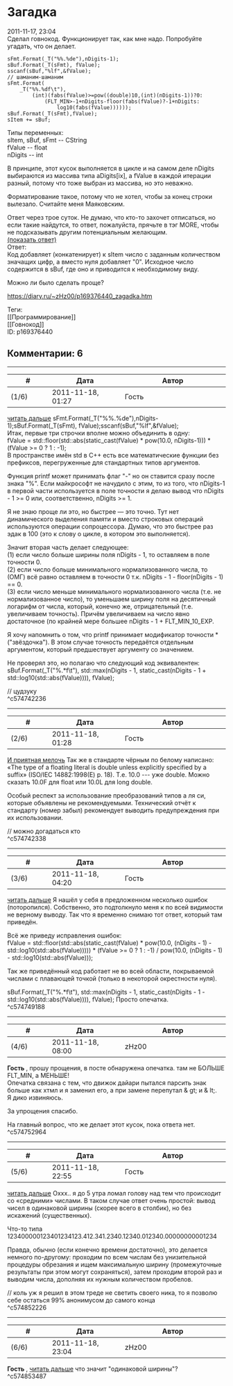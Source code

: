Загадка
=======

  
2011-11-17, 23:04  
 Сделал говнокод. Функционирует так, как мне надо. Попробуйте угадать, что он делает.   
   
 
```
sFmt.Format(_T("%%.%de"),nDigits-1);  
sBuf.Format(_T(sFmt), fValue);
sscanf(sBuf,"%lf",&fValue);
// шаманим-шаманим
sFmt.Format(
	_T("%%.%df\t"),
		(int)(fabs(fValue)>=pow((double)10,(int)(nDigits-1))?0:
			(FLT_MIN>-1+nDigits-floor(fabs(fValue)?-1+nDigits:
				log10(fabs(fValue))))));
sBuf.Format(_T(sFmt),fValue);  
sItem += sBuf;
```
   
   
 Типы переменных:   
 sItem, sBuf, sFmt -- CString   
 fValue -- float   
 nDigits -- int   
   
 В принципе, этот кусок выполняется в цикле и на самом деле nDigits выбираются из массива типа aDigits[ix], а fValue в каждой итерации разный, потому что тоже выбран из массива, но это неважно.   
   
 Форматирование такое, потому что не хотел, чтобы за конец строки вылезало. Считайте меня Маяковским.   
   
 Ответ через трое суток. Не думаю, что кто-то захочет отписаться, но если такие найдутся, то ответ, пожалуйста, прячьте в тэг MORE, чтобы не подсказывать другим потенциальным желающим.   
  [(показать ответ)](https://zHz00.diary.ru/p169376440.htm?index=1#linkmore169376440m1)      
 Ответ:   
 Код добавляет (конкатенирует) к sItem число с заданным количеством значащих цифр, а вместо нуля добавляет "0". Исходное число содержится в sBuf, где оно и приводится к необходимому виду.     
   
 Можно ли было сделать проще?   
  
<https://diary.ru/~zHz00/p169376440_zagadka.htm>  
  
Теги:  
[[Программирование]]  
[[Говнокод]]  
ID: p169376440  


Комментарии: 6
--------------

  


---



|         #         |              Дата              |                     Автор                     |           ID           |
| --- | --- | --- | --- |
| (1/6) | 2011-11-18, 01:27 | Гость | c574742236 |

  
  [читать дальше](https://zHz00.diary.ru/p169376440.htm?index=1#linkmore169376440m1)    sFmt.Format(\_T("%%.%de"),nDigits-1);sBuf.Format(\_T(sFmt), fValue);sscanf(sBuf,"%lf",&fValue);   
 Итак, первые три строчки вполне можно объединить в одну:   
 fValue = std::floor(std::abs(static\_cast<double>(fValue) \* pow(10.0, nDigits-1))) \* (fValue >= 0 ? 1 : -1);   
 В пространстве имён std в C++ есть все математические функции без префиксов, перегруженные для стандартных типов аргументов.   
   
 Функция printf может принимать флаг "-" но он ставится сразу после знака "%". Если майкрософт не начудило с этим, то из того, что nDigits-1 в первой части используется в поле точности я делаю вывод что nDigits - 1 >= 0 или, соответственно, nDigits >= 1.   
   
 Я не знаю проще ли это, но быстрее — это точно. Тут нет динамического выделения памяти и вместо строковых операций используются операции сопроцессора. Думаю, что это быстрее раз эдак в 100 (это к слову о цикле, в котором это выполняется).   
   
 Значит вторая часть делает следующее:   
 (1) если число больше ширины поля nDigits - 1, то оставляем в поле точности 0.   
 (2) если число больше минимального нормализованного числа, то (ОМГ) всё равно оставляем в точности 0 т.к. nDigits - 1 - floor(nDigits - 1) == 0.   
 (3) если число меньше минимального нормализованного числа (т.е. не нормализованное число), то уменьшаем ширину поля на десятичный логарифм от числа, который, конечно же, отрицательный (т.е. увеличиваем точность). Причём увеличиваем на число явно достаточное (по крайней мере большее nDigits - 1 + FLT\_MIN\_10\_EXP.   
   
 Я хочу напомнить о том, что printf принимает модификатор точности \* ("звёздочка"). В этом случае точность передаётся отдельным аргументом, который предшествует аргументу со значением.   
   
 Не проверял это, но полагаю что следующий код эквивалентен:   
 sBuf.Format(\_T("%.\*f\t"), std::max(nDigits - 1, static\_cast<int>(nDigits - 1 + std::log10(std::abs(fValue)))), fValue);   
     
   
 // цудзуку   
 ^c574742236

---



|         #         |              Дата              |                     Автор                     |           ID           |
| --- | --- | --- | --- |
| (2/6) | 2011-11-18, 01:28 | Гость | c574742338 |

  
  [И приятная мелочь](https://zHz00.diary.ru/p169376440.htm?index=1#linkmore169376440m1)    Так же в стандарте чёрным по белому написано: «The type of a floating literal is double unless explicitly specified by a suffix» (ISO/IEC 14882:1998(E) p. 18). Т.е. 10.0 --- уже double. Можно сказать 10.0F для float или 10.0L для long double.   
   
 Особый респект за использование преобразований типов а ля си, которые объявлены не рекомендуемыми. Технический отчёт к стандарту (номер забыл) рекомендует выводить предупреждения при их использовании.     
   
 // можно догадаться кто   
 ^c574742338

---



|         #         |              Дата              |                     Автор                     |           ID           |
| --- | --- | --- | --- |
| (3/6) | 2011-11-18, 04:20 | Гость | c574749188 |

  
  [читать дальше](https://zHz00.diary.ru/p169376440.htm?index=1#linkmore169376440m1)    Я нашёл у себя в предложенном несколько ошибок (поторопился). Собственно, это подтолкнуло меня к по всей видимости не верному выводу. Так что я временно снимаю тот ответ, который там приведён.   
   
 Всё же приведу исправления ошибок:   
 fValue = std::floor(std::abs(static\_cast<double>(fValue) \* pow(10.0, (nDigits - 1) - std::log10(std::abs(fValue))))) \* (fValue >= 0 ? 1 : -1) / pow(10.0, (nDigits - 1) - std::log10(std::abs(fValue)));   
   
 Так же приведённый код работает не во всей области, покрываемой числами с плавающей точкой (только в некоторой окрестности нуля).   
   
 sBuf.Format(\_T("%.\*f\t"), std::max(nDigits - 1, static\_cast<int>(nDigits - 1 - std::log10(std::abs(fValue)))), fValue); Просто опечатка.     
 ^c574749188

---



|         #         |              Дата              |                     Автор                     |           ID           |
| --- | --- | --- | --- |
| (4/6) | 2011-11-18, 08:00 | zHz00 | c574752964 |

  
  **Гость**  , прошу прощения, в посте обнаружена опечатка. там не БОЛЬШЕ FLT\_MIN, а МЕНЬШЕ!   
 Опечатка связана с тем, что движок дайари пытался парсить знак больше как хтмл и я заменил его, а при замене перепутал & gt; и & lt;.   
 Я дико извиняюсь.   
   
 За упрощения спасибо.   
   
 На главный вопрос, что же делает этот кусок, пока ответа нет.   
 ^c574752964

---



|         #         |              Дата              |                     Автор                     |           ID           |
| --- | --- | --- | --- |
| (5/6) | 2011-11-18, 22:55 | Гость | c574852226 |

  
  [читать дальше](https://zHz00.diary.ru/p169376440.htm?index=1#linkmore169376440m1)    Оххх.. я до 5 утра ломал голову над тем что происходит со «средними» числами. В таком случае ответ очень простой: вывод чисел в одинаковой ширины (скорее всего в столбик), но без искажений (существенных).   
   
 Что-то типа   
 123400000123401234123.412.341.2340.12340.012340.00000000001234   
   
 Правда, обычно (если конечно времени достаточно), это делается немного по-другому: проходим по всем числам без унизительной процедуры обрезания и ищем максимальную ширину (промежуточные результаты при этом могут сохраняться), затем проходим второй раз и выводим числа, дополняя их нужным количеством пробелов.     
   
 // коль уж я решил в этом треде не светить своего ника, то я позволю себе остаться 99% анонимусом до самого конца   
 ^c574852226

---



|         #         |              Дата              |                     Автор                     |           ID           |
| --- | --- | --- | --- |
| (6/6) | 2011-11-18, 23:04 | zHz00 | c574853487 |

  
  **Гость**  ,  [читать дальше](https://zHz00.diary.ru/p169376440.htm?index=1#linkmore169376440m1)    что значит "одинаковой ширины"?     
 ^c574853487